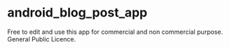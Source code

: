 # android_blog_post_app
Free to edit and use this app for commercial and non commercial purpose. General Public Licence.

